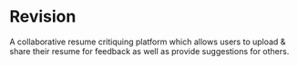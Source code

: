# Revision
A collaborative resume critiquing platform which allows users to upload &amp; share their resume for feedback as well as provide suggestions for others.

